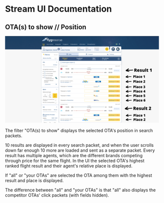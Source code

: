 # Stream UI Documentation  


## OTA(s) to show // Position 
![](position.png)

The filter "OTA(s) to show" displays the selected OTA's position in search packets. 

10 results are displayed in every search packet, and when the user scrolls down far enough 10 more are loaded and sent as a separate packet. Every result has multiple agents, which are the different brands competing through price for the same flight. In the UI the selected OTA's highest ranked flight result and their agent's relative place is displayed. 

If "all" or "your OTAs" are selected the OTA among them with the highest result and place is displayed.

The difference between "all" and "your OTAs" is that "all" also displays the competitor OTAs' click packets (with fields hidden).